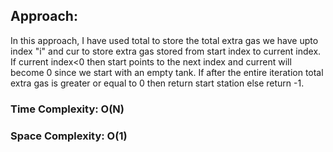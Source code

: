 ## Approach:
In this approach, I have used total to store the total extra gas we have upto index "i" and cur to store extra gas stored from start index to current index. If current index<0 then start points to the next index and current will become 0 since we start with an empty tank.
If after the entire iteration total extra gas is greater or equal to 0 then return start station else return -1.
​
### Time Complexity: O(N)
### Space Complexity: O(1)
